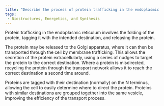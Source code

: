 ```yaml
---
title: "Describe the process of protein trafficking in the endoplasmic reticulum and how proteins are tagged for their destination."
tags:
 - Biostructures, Energetics, and Synthesis
---
```

Protein trafficking in the endoplasmic reticulum involves the folding of the protein, tagging it with the intended destination, and releasing the protein. 

The protein may be released to the Golgi apparatus, where it can then be transported through the cell by membrane trafficking. This allows the secretion of the protein extracellularly, using a series of nudges to target the protein to the correct destination. Where a protein is misdirected, recycling the protein through the transport network allows it to reach the correct destination a second time around. 

Proteins are tagged with their destination (normally) on the N terminus, allowing the cell to easily determine where to direct the protein. Proteins with similar destinations are grouped together into the same vesicle, improving the efficiency of the transport process. 
